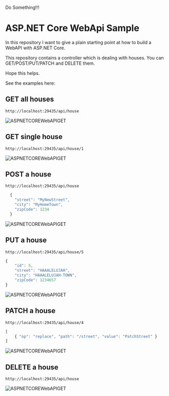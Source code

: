 Do Something!!!

# ASP.NET Core WebApi Sample

In this repository I want to give a plain starting point at how to build a WebAPI with ASP.NET Core.

This repository contains a controller which is dealing with houses. You can GET/POST/PUT/PATCH and DELETE them.

Hope this helps.

See the examples here: 

## GET all houses

``` http://localhost:29435/api/house ```

![ASPNETCOREWebAPIGET](./.github/get.jpg)

## GET single house

``` http://localhost:29435/api/house/1 ```

![ASPNETCOREWebAPIGET](./.github/getSingle.jpg)

## POST a house

``` http://localhost:29435/api/house ```

```javascript
  {
    "street": "MyNewStreet",
    "city": "MyHomeTown",
    "zipCode": 1234
  }
```

![ASPNETCOREWebAPIGET](./.github/post.jpg)

## PUT a house

``` http://localhost:29435/api/house/5 ```

``` javascript
{
    "id": 5,
    "street": "HAAALELUJAH",
    "city": "HAAALELUJAH-TOWN",
    "zipCode": 1234657
}
```

![ASPNETCOREWebAPIGET](./.github/put.jpg)


## PATCH a house

``` http://localhost:29435/api/house/4 ```

``` javascript
[
    { "op": "replace", "path": "/street", "value": "PatchStreet" }
]
```

![ASPNETCOREWebAPIGET](./.github/patch.jpg)

## DELETE a house

``` http://localhost:29435/api/house ```


![ASPNETCOREWebAPIGET](./.github/delete.jpg)
